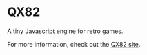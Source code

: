 # QX82
A tiny Javascript engine for retro games.

For more information, check out the
[QX82 site](https://btco.github.io/qx82).


